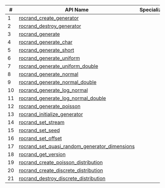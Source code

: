 \# | API Name | Specializations
----|---------------|---------
1 | [rocrand_create_generator](https://rocmsoftwareplatform.github.io/hipfort/interfacehipfort__rocrand_1_1rocrand__create__generator.html "Interface documentation") | 
2 | [rocrand_destroy_generator](https://rocmsoftwareplatform.github.io/hipfort/interfacehipfort__rocrand_1_1rocrand__destroy__generator.html "Interface documentation") | 
3 | [rocrand_generate](https://rocmsoftwareplatform.github.io/hipfort/interfacehipfort__rocrand_1_1rocrand__generate.html "Interface documentation") | 
4 | [rocrand_generate_char](https://rocmsoftwareplatform.github.io/hipfort/interfacehipfort__rocrand_1_1rocrand__generate__char.html "Interface documentation") | 
5 | [rocrand_generate_short](https://rocmsoftwareplatform.github.io/hipfort/interfacehipfort__rocrand_1_1rocrand__generate__short.html "Interface documentation") | 
6 | [rocrand_generate_uniform](https://rocmsoftwareplatform.github.io/hipfort/interfacehipfort__rocrand_1_1rocrand__generate__uniform.html "Interface documentation") | 
7 | [rocrand_generate_uniform_double](https://rocmsoftwareplatform.github.io/hipfort/interfacehipfort__rocrand_1_1rocrand__generate__uniform__double.html "Interface documentation") | 
8 | [rocrand_generate_normal](https://rocmsoftwareplatform.github.io/hipfort/interfacehipfort__rocrand_1_1rocrand__generate__normal.html "Interface documentation") | 
9 | [rocrand_generate_normal_double](https://rocmsoftwareplatform.github.io/hipfort/interfacehipfort__rocrand_1_1rocrand__generate__normal__double.html "Interface documentation") | 
10 | [rocrand_generate_log_normal](https://rocmsoftwareplatform.github.io/hipfort/interfacehipfort__rocrand_1_1rocrand__generate__log__normal.html "Interface documentation") | 
11 | [rocrand_generate_log_normal_double](https://rocmsoftwareplatform.github.io/hipfort/interfacehipfort__rocrand_1_1rocrand__generate__log__normal__double.html "Interface documentation") | 
12 | [rocrand_generate_poisson](https://rocmsoftwareplatform.github.io/hipfort/interfacehipfort__rocrand_1_1rocrand__generate__poisson.html "Interface documentation") | 
13 | [rocrand_initialize_generator](https://rocmsoftwareplatform.github.io/hipfort/interfacehipfort__rocrand_1_1rocrand__initialize__generator.html "Interface documentation") | 
14 | [rocrand_set_stream](https://rocmsoftwareplatform.github.io/hipfort/interfacehipfort__rocrand_1_1rocrand__set__stream.html "Interface documentation") | 
15 | [rocrand_set_seed](https://rocmsoftwareplatform.github.io/hipfort/interfacehipfort__rocrand_1_1rocrand__set__seed.html "Interface documentation") | 
16 | [rocrand_set_offset](https://rocmsoftwareplatform.github.io/hipfort/interfacehipfort__rocrand_1_1rocrand__set__offset.html "Interface documentation") | 
17 | [rocrand_set_quasi_random_generator_dimensions](https://rocmsoftwareplatform.github.io/hipfort/interfacehipfort__rocrand_1_1rocrand__set__quasi__random__generator__dimensions.html "Interface documentation") | 
18 | [rocrand_get_version](https://rocmsoftwareplatform.github.io/hipfort/interfacehipfort__rocrand_1_1rocrand__get__version.html "Interface documentation") | 
19 | [rocrand_create_poisson_distribution](https://rocmsoftwareplatform.github.io/hipfort/interfacehipfort__rocrand_1_1rocrand__create__poisson__distribution.html "Interface documentation") | 
20 | [rocrand_create_discrete_distribution](https://rocmsoftwareplatform.github.io/hipfort/interfacehipfort__rocrand_1_1rocrand__create__discrete__distribution.html "Interface documentation") | 
21 | [rocrand_destroy_discrete_distribution](https://rocmsoftwareplatform.github.io/hipfort/interfacehipfort__rocrand_1_1rocrand__destroy__discrete__distribution.html "Interface documentation") | 